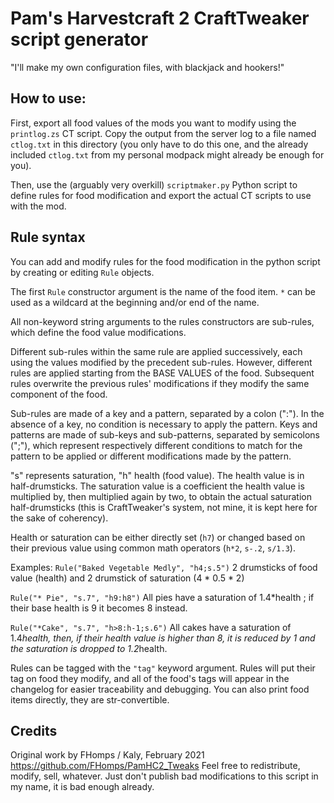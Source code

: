 # Pam's Harvestcraft 2 CraftTweaker script generator

"I'll make my own configuration files, with blackjack and hookers!"

## How to use:

First, export all food values of the mods you want to modify using the `printlog.zs` CT script. Copy the output from the server log to a file named `ctlog.txt` in this directory (you only have to do this one, and the already included `ctlog.txt` from my personal modpack might already be enough for you).

Then, use the (arguably very overkill) `scriptmaker.py` Python script to define rules for food modification and export the actual CT scripts to use with the mod.

## Rule syntax

You can add and modify rules for the food modification in the python script by creating or editing `Rule` objects.

The first `Rule` constructor argument is the name of the food item. `*` can be used as a wildcard at the beginning and/or end of the name.

All non-keyword string arguments to the rules constructors are sub-rules, which define the food value modifications.

Different sub-rules within the same rule are applied successively, each using the values modified by the precedent sub-rules. However, different rules are applied starting from the BASE VALUES of the food. Subsequent rules overwrite the previous rules' modifications if they modify the same component of the food.

Sub-rules are made of a key and a pattern, separated by a colon (":"). In the absence of a key, no condition is necessary to apply the pattern. Keys and patterns are made of sub-keys and sub-patterns, separated by semicolons (";"), which represent respectively different conditions to match for the pattern to be applied or different modifications made by the pattern.

"s" represents saturation, "h" health (food value). The health value is in half-drumsticks. The saturation value is a coefficient the health value is multiplied by, then multiplied again by two, to obtain the actual saturation half-drumsticks (this is CraftTweaker's system, not mine, it is kept here for the sake of coherency).

Health or saturation can be either directly set (`h7`) or changed based on their previous value using common math operators (`h*2`, `s-.2`, `s/1.3`).

Examples:
`Rule("Baked Vegetable Medly", "h4;s.5")`
    2 drumsticks of food value (health) and 2 drumstick of saturation (4 * 0.5 * 2)
    
`Rule("* Pie", "s.7", "h9:h8")`
    All pies have a saturation of 1.4*health ; if their base health is 9 it becomes 8 instead.

`Rule("*Cake", "s.7", "h>8:h-1;s.6")`
    All cakes have a saturation of 1.4*health, then, if their health value is higher than 8, it is reduced by 1 and the saturation is dropped to 1.2*health.

Rules can be tagged with the `"tag"` keyword argument. Rules will put their tag on food they modify, and all of the food's tags will appear in the changelog for easier traceability and debugging. You can also print food items directly, they are str-convertible.

## Credits

Original work by FHomps / Kaly, February 2021
https://github.com/FHomps/PamHC2_Tweaks
Feel free to redistribute, modify, sell, whatever. Just don't publish bad modifications to this script in my name, it is bad enough already.
